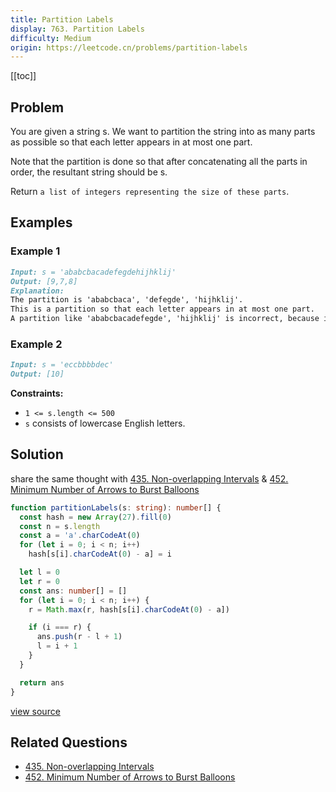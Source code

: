 ```yaml
---
title: Partition Labels
display: 763. Partition Labels
difficulty: Medium
origin: https://leetcode.cn/problems/partition-labels
---
```


[[toc]]

## Problem

You are given a string s. We want to partition the string into as many parts as possible so that each letter appears in at most one part.

Note that the partition is done so that after concatenating all the parts in order, the resultant string should be s.

Return `a list of integers representing the size of these parts`.

## Examples

### Example 1

```md
Input: s = 'ababcbacadefegdehijhklij'
Output: [9,7,8]
Explanation:
The partition is 'ababcbaca', 'defegde', 'hijhklij'.
This is a partition so that each letter appears in at most one part.
A partition like 'ababcbacadefegde', 'hijhklij' is incorrect, because it splits s into less parts.
```

### Example 2

```md
Input: s = 'eccbbbbdec'
Output: [10]
```

**Constraints:**

- `1 <= s.length <= 500`
- `s` consists of lowercase English letters.

## Solution

share the same thought with [435. Non-overlapping Intervals](/algorithms/greedy/435) & [452. Minimum Number of Arrows to Burst Balloons](/algorithms/greedy/452)

```ts
function partitionLabels(s: string): number[] {
  const hash = new Array(27).fill(0)
  const n = s.length
  const a = 'a'.charCodeAt(0)
  for (let i = 0; i < n; i++)
    hash[s[i].charCodeAt(0) - a] = i

  let l = 0
  let r = 0
  const ans: number[] = []
  for (let i = 0; i < n; i++) {
    r = Math.max(r, hash[s[i].charCodeAt(0) - a])

    if (i === r) {
      ans.push(r - l + 1)
      l = i + 1
    }
  }

  return ans
}
```

[view source](https://leetcode.cn/problems/partition-labels)

## Related Questions

- [435. Non-overlapping Intervals](/algorithms/greedy/435)
- [452. Minimum Number of Arrows to Burst Balloons](/algorithms/greedy/452)
